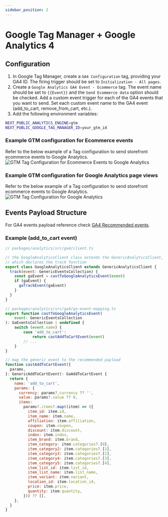 ```yaml
---
sidebar_position: 2
---
```


# Google Tag Manager + Google Analytics 4

## Configuration
1. In Google Tag Manager, create a `GA4 Configuration` tag, providing your GA4 ID. The firing trigger should be set to `Initialization - All pages`.
1. Create a `Google Analytics GA4 Event - Ecommerce` tag. The event name should be set to `{{Event}}` and the `Send Ecommerce data` option should be checked. Add a custom event trigger for each of the GA4 events that you want to send. Set each custom event name to the GA4 event (add_to_cart, remove_from_cart, etc.).
1. Add the following environment variables:
```bash
NEXT_PUBLIC_ANALYTICS_ENGINE=gtm
NEXT_PUBLIC_GOOGLE_TAG_MANAGER_ID=your_gtm_id
```

### Example GTM configuration for Ecommerce events

Refer to the below example of a Tag configuration to send storefront ecommerce events to Google Analytics.
![GTM Tag Configuration for Ecommerce Events to Google Analytics](/img/gtm-events-tag-config.png)

### Example GTM configuration for Google Analytics page views

Refer to the below example of a Tag configuration to send storefront ecommerce events to Google Analytics.
![GTM Tag Configuration for Google Analytics](/img/gtm-ga-tag-config.png)



## Events Payload Structure
For GA4 events payload reference check [GA4 Recommended events](https://support.google.com/analytics/answer/9267735?hl=en).

### Example (add_to_cart event)
```javascript
// packages/analytics/src/ga4/client.ts

// the GoogleAnalyticsClient class extends the GenericAnalyticsClient, 
// which declares the track function
export class GoogleAnalyticsClient extends GenericAnalyticsClient {
  track(event: GenericEventsCollection) {
    const gaEvent = castToGoogleAnalyticsEvent(event)
    if (gaEvent) {
      gaTrackEvent(gaEvent)
    }
  }
}
```

```javascript
// packages/analytics/src/ga4/ga-event-mapping.ts
export function castToGoogleAnalyticsEvent(
    event: GenericEventsCollection
): GaEventsCollection | undefined {
    switch (event.name) {
        case 'add_to_cart':
            return castAddToCartEvent(event)
        // ...
    }
}

// map the generic event to the recommended payload
function castAddToCartEvent({
  params,
}: GenericAddToCartEvent): GaAddToCartEvent {
  return {
    name: 'add_to_cart',
    params: {
      currency: params?.currency ?? '',
      value: params?.value ?? 0,
      items:
        params?.items?.map((item) => ({
          item_id: item.id,
          item_name: item.name,
          affiliation: item.affiliation,
          coupon: item.coupon,
          discount: item.discount,
          index: item.index,
          item_brand: item.brand,
          item_category: item.categories?.[0],
          item_category2: item.categories?.[1],
          item_category3: item.categories?.[2],
          item_category4: item.categories?.[3],
          item_category5: item.categories?.[4],
          item_list_id: item.list_id,
          item_list_name: item.list_name,
          item_variant: item.variant,
          location_id: item.location_id,
          price: item.price,
          quantity: item.quantity,
        })) ?? [],
    },
  }
}
```


